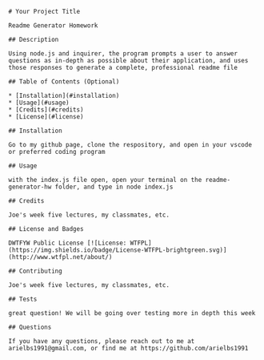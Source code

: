 
    # Your Project Title

    Readme Generator Homework

    ## Description

    Using node.js and inquirer, the program prompts a user to answer questions as in-depth as possible about their application, and uses those responses to generate a complete, professional readme file

    ## Table of Contents (Optional)

    * [Installation](#installation)
    * [Usage](#usage)
    * [Credits](#credits)
    * [License](#license)

    ## Installation

    Go to my github page, clone the respository, and open in your vscode or preferred coding program

    ## Usage 

    with the index.js file open, open your terminal on the readme-generator-hw folder, and type in node index.js

    ## Credits

    Joe's week five lectures, my classmates, etc.

    ## License and Badges

    DWTFYW Public License [![License: WTFPL](https://img.shields.io/badge/License-WTFPL-brightgreen.svg)](http://www.wtfpl.net/about/)

    ## Contributing

    Joe's week five lectures, my classmates, etc.

    ## Tests

    great question! We will be going over testing more in depth this week

    ## Questions

    If you have any questions, please reach out to me at arielbs1991@gmail.com, or find me at https://github.com/arielbs1991
    
